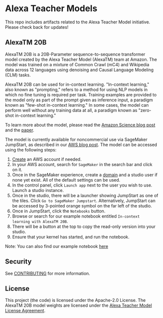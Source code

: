 # Alexa Teacher Models

This repo includes artifacts related to the Alexa Teacher Model initiative. Please check back for updates!

## AlexaTM 20B

AlexaTM 20B is a 20B-Parameter sequence-to-sequence transformer model created by the Alexa Teacher Model (AlexaTM) team at Amazon. The model was trained on a mixture of Common Crawl (mC4) and Wikipedia data across 12 languages using denoising and Causal Language Modeling (CLM) tasks.

AlexaTM 20B can be used for in-context learning. "In-context learning," also known as "prompting," refers to a method for using NLP models in which no fine tuning is required per task. Training examples are provided to the model only as part of the prompt given as inference input, a paradigm known as "few-shot in-context learning." In some cases, the model can perform well without any training data at all, a paradigm known as "zero-shot in-context learning."

To learn more about the model, please read the [Amazon Science blog post](https://www.amazon.science/blog/20b-parameter-alexa-model-sets-new-marks-in-few-shot-learning) and the [paper](https://arxiv.org/abs/2208.01448).

The model is currently available for noncommercial use via SageMaker JumpStart, as described in our [AWS blog post](https://aws.amazon.com/blogs/machine-learning/alexatm-20b-is-now-available-in-amazon-sagemaker-jumpstart/). The model can be accessed using the following steps:

1. [Create](https://aws.amazon.com/premiumsupport/knowledge-center/create-and-activate-aws-account/) an AWS account if needed.
1. In your AWS account, search for `SageMaker` in the search bar and click on it.
1. Once in the SageMaker experience, create a [domain](https://docs.aws.amazon.com/sagemaker/latest/dg/gs-studio-onboard.html) and a studio user if none yet exist. All of the default settings can be used.
1. In the control panel, click `Launch app` next to the user you wish to use. Launch a studio instance.
1. Once in the studio, there will be a launcher showing JumpStart as one of the tiles. Click `Go to SageMaker Jumpstart`. Alternatively, JumpStart can be accessed by 3-pointed orange symbol on the far left of the studio.
1. Once in JumpStart, click the `Notebooks` button.
1. Browse or search for our example notebook entitled `In-context learning with AlexaTM 20B`.
1. There will be a button at the top to copy the read-only version into your studio.
1. Ensure that your kernel has started, and run the notebook.

Note: You can also find our example notebook [here](https://github.com/aws/amazon-sagemaker-examples/blob/main/introduction_to_amazon_algorithms/jumpstart_alexatm20b/Amazon_Jumpstart_AlexaTM_20B.ipynb)

## Security

See [CONTRIBUTING](CONTRIBUTING.md#security-issue-notifications) for more information.

## License

This project (the code) is licensed under the Apache-2.0 License. The AlexaTM 20B model weights are licensed under the [Alexa Teacher Model License Agreement](MODEL_LICENSE.md).
